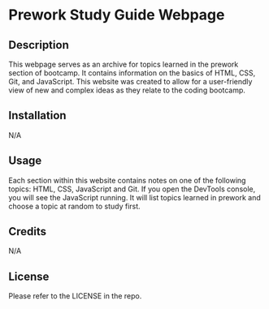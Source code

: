 # Prework Study Guide Webpage

## Description

This webpage serves as an archive for topics learned in the prework section of bootcamp. It contains information on the basics of HTML, CSS, Git, and JavaScript. This website was created to allow for a user-friendly view of new and complex ideas as they relate to the coding bootcamp.

## Installation

N/A

## Usage

Each section within this website contains notes on one of the following topics: HTML, CSS, JavaScript and Git. If you open the DevTools console, you will see the JavaScript running. It will list topics learned in prework and choose a topic at random to study first. 

## Credits

N/A

## License

Please refer to the LICENSE in the repo. 
